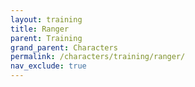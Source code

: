 ```yaml
---
layout: training
title: Ranger
parent: Training
grand_parent: Characters
permalink: /characters/training/ranger/
nav_exclude: true
---
```

